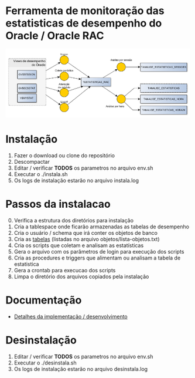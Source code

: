 Ferramenta de monitoração das estatisticas de desempenho do Oracle / Oracle RAC
===============================================================================

![img1](https://raw.githubusercontent.com/daniacs/oracle-estatisticas-servidor/master/docs/estatisticas-workflow.png)


Instalação
===========
1. Fazer o download ou clone do repositório
2. Descompactar
3. Editar / verificar **TODOS** os parametros no arquivo env.sh
4. Executar o ./instala.sh
5. Os logs de instalação estarão no arquivo instala.log

Passos da instalacao
=====================
0. Verifica a estrutura dos diretórios para instalação
1. Cria a tablespace onde ficarão armazenadas as tabelas de desempenho
2. Cria o usuário / schema que irá conter os objetos de banco
3. Cria as [tabelas](https://github.com/daniacs/oracle-estatisticas-servidor/raw/master/docs/estatisticas-oracle-tabelas.png) (listadas no arquivo objetos/lista-objetos.txt)
4. Cria os scripts que coletam e analisam as estatísticas
5. Gera o arquivo com os parâmetros de login para execução dos scripts
6. Cria as procedures e triggers que alimentam ou analisam a tabela de estatistica
7. Gera a crontab para execucao dos scripts
8. Limpa o diretório dos arquivos copiados pela instalação
      

Documentação
============

* [Detalhes da implementação / desenvolvimento](https://github.com/daniacs/oracle-estatisticas-servidor/blob/master/docs/DBA%20Oracle%20Estatisticas.pdf)


Desinstalação
=============
1. Editar / verificar **TODOS** os parametros no arquivo env.sh
4. Executar o ./desinstala.sh
5. Os logs de instalação estarão no arquivo desinstala.log
